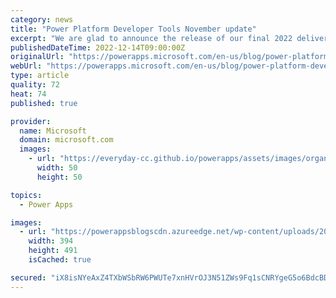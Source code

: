 ```yaml
---
category: news
title: "Power Platform Developer Tools November update"
excerpt: "We are glad to announce the release of our final 2022 deliverable, the November update for Power Platform CLI, Azure DevOps, and GitHub actions. Once again, this month’s update has some great new features available, and I am happy to share them with you. Support for Managed Identities in Azure DevOps"
publishedDateTime: 2022-12-14T09:00:00Z
originalUrl: "https://powerapps.microsoft.com/en-us/blog/power-platform-developer-tools-november-update/"
webUrl: "https://powerapps.microsoft.com/en-us/blog/power-platform-developer-tools-november-update/"
type: article
quality: 72
heat: 74
published: true

provider:
  name: Microsoft
  domain: microsoft.com
  images:
    - url: "https://everyday-cc.github.io/powerapps/assets/images/organizations/microsoft.com-50x50.jpg"
      width: 50
      height: 50

topics:
  - Power Apps

images:
  - url: "https://powerappsblogscdn.azureedge.net/wp-content/uploads/2022/12/graphical-user-interface-application-description.png"
    width: 394
    height: 491
    isCached: true

secured: "iX8isNYeAxZ4TXbWSbRW6PWUTe7xnHVrOJ3N51ZWs9Fq1sCNRYgeG5o6BdcBDfApjqjv7CCl4mx9HeGFA2A1tKb0EwV9zeBnY1p9FJmnzskIgFbrBwk3Kr3mSCV1H/xEMw5sxcHTi+3+6YBoyu7WhAeFV8Y9mKeqBS1RAxAlb33jQExIJFbx6GiMa2rrCEzYNOBGRARt7HHQk2OBJaJeKihwypnpQObJ6yHkCFX1KKvIW9G8cva+vBER63lDDXv3DqluGZkWPH0JlUbjV9o6DbUqla1IS2oI3frDg7KwIhuQEH2j/jrwZO79i8rcHMdIz8fDEyZB4s16Oswgnhi79AFWZ5pq/PiyooI4zYnUJUo=;E/RDbFG4tQ0b589059igOQ=="
---
```



